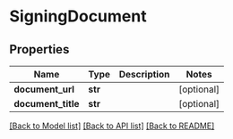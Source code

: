 # SigningDocument

## Properties
Name | Type | Description | Notes
------------ | ------------- | ------------- | -------------
**document_url** | **str** |  | [optional] 
**document_title** | **str** |  | [optional] 

[[Back to Model list]](../README.md#documentation-for-models) [[Back to API list]](../README.md#documentation-for-api-endpoints) [[Back to README]](../README.md)


